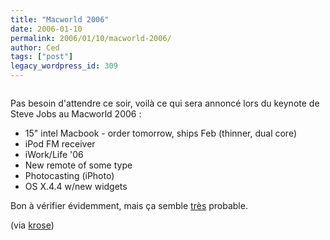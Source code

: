 ```yaml
---
title: "Macworld 2006"
date: 2006-01-10
permalink: 2006/01/10/macworld-2006/
author: Ced
tags: ["post"]
legacy_wordpress_id: 309
---
```


<img src="https://64k.be/wp-content/uploads/2006/geek/macworld2006.jpg" alt="" />

Pas besoin d'attendre ce soir, voilà ce qui sera annoncé lors du keynote de Steve Jobs au Macworld 2006&nbsp;:

<!-- excerpt -->

 <ul> <li>15" intel Macbook - order tomorrow, ships Feb (thinner, dual core)</li> <li>iPod FM receiver</li> <li>iWork/Life '06</li> <li>New remote of some type</li> <li>Photocasting (iPhoto)</li> <li>OS X.4.4 w/new widgets</li> </ul> 

Bon à vérifier évidemment, mais ça semble <ins>très</ins> probable.

(via <a href="http://krose.typepad.com/kevinrose/2006/01/macworld_2006.html" hreflang="en">krose</a>)
